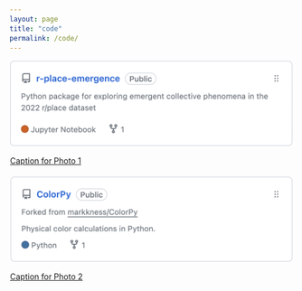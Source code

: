 ```yaml
---
layout: page
title: "code"
permalink: /code/
---
```


<style>
.grid-container {
    display: grid;
    grid-template-columns: repeat(auto-fill, minmax(620px, 1fr));
    gap: 5px; /* Increased gap between grid items */
    padding: 1px;
    width: 100%;
}
.grid-item {
    text-align: left;
}
.grid-item img {
    width: 100%;  /* Allow the image to shrink if needed */
    max-width: 500px;     /* Set a default width */
    height: auto;     /* Maintain aspect ratio */
    border-radius: 1px;
}
</style>


<div class="grid-container">
    <div class="grid-item">
        <a href="https://example.com/photo1">
            <img src="/images/code/rplace.png" alt="Photo 1">
            <p>Caption for Photo 1</p>
        </a>
    </div>
    <div class="grid-item">
        <a href="https://example.com/photo2">
            <img src="/images/code/colorpy.png" alt="Photo 2">
            <p>Caption for Photo 2</p>
        </a>
    </div>
    <!-- Add more grid items as needed -->
</div>
